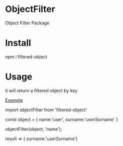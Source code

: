 # ObjectFilter

Object Filter Package

# Install

npm i filtered-object

# Usage

it will return a filtered object by key

<ins>Example</ins>

import objectFilter from 'filtered-object'

const object = {
name:'user',
surname:'userSurname'
}

objectFilter(object, 'name');

result => { surname:'userSurname'}
